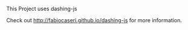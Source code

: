 This Project uses dashing-js

Check out http://fabiocaseri.github.io/dashing-js for more information.
